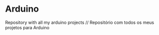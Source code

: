 # Arduino
Repository with all my arduino projects // Repositório com todos os meus projetos para Arduino

